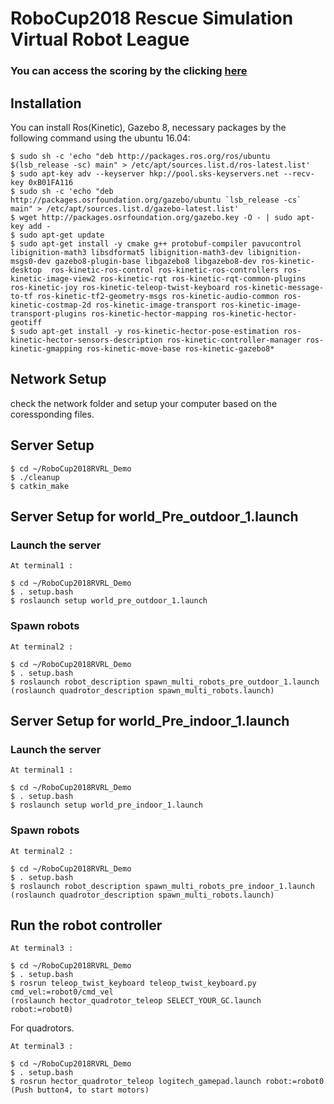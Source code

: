 # RoboCup2018 Rescue Simulation Virtual Robot League 

### You can access the scoring by the clicking [here](https://docs.google.com/spreadsheets/d/1-B7wG5-vcC4PbqGRlvNE4zfG6vQnTvdOxo-FyXnkg1U)


##  Installation   
You can install Ros(Kinetic), Gazebo 8, necessary packages by the following command using the ubuntu 16.04:  

    $ sudo sh -c 'echo "deb http://packages.ros.org/ros/ubuntu $(lsb_release -sc) main" > /etc/apt/sources.list.d/ros-latest.list'   
    $ sudo apt-key adv --keyserver hkp://pool.sks-keyservers.net --recv-key 0xB01FA116   
    $ sudo sh -c 'echo "deb http://packages.osrfoundation.org/gazebo/ubuntu `lsb_release -cs` main" > /etc/apt/sources.list.d/gazebo-latest.list'   
    $ wget http://packages.osrfoundation.org/gazebo.key -O - | sudo apt-key add -     
    $ sudo apt-get update   
    $ sudo apt-get install -y cmake g++ protobuf-compiler pavucontrol libignition-math3 libsdformat5 libignition-math3-dev libignition-msgs0-dev gazebo8-plugin-base libgazebo8 libgazebo8-dev ros-kinetic-desktop  ros-kinetic-ros-control ros-kinetic-ros-controllers ros-kinetic-image-view2 ros-kinetic-rqt ros-kinetic-rqt-common-plugins ros-kinetic-joy ros-kinetic-teleop-twist-keyboard ros-kinetic-message-to-tf ros-kinetic-tf2-geometry-msgs ros-kinetic-audio-common ros-kinetic-costmap-2d ros-kinetic-image-transport ros-kinetic-image-transport-plugins ros-kinetic-hector-mapping ros-kinetic-hector-geotiff 
    $ sudo apt-get install -y ros-kinetic-hector-pose-estimation ros-kinetic-hector-sensors-description ros-kinetic-controller-manager ros-kinetic-gmapping ros-kinetic-move-base ros-kinetic-gazebo8* 


##  Network Setup

check the network folder and setup your computer based on the coressponding files.  
  

## Server Setup 
    $ cd ~/RoboCup2018RVRL_Demo  
    $ ./cleanup    
    $ catkin_make  
    
## Server Setup for world_Pre_outdoor_1.launch

### Launch the server
    At terminal1 :  

    $ cd ~/RoboCup2018RVRL_Demo  
    $ . setup.bash  
    $ roslaunch setup world_pre_outdoor_1.launch  

### Spawn robots
    At terminal2 :  

    $ cd ~/RoboCup2018RVRL_Demo  
    $ . setup.bash  
    $ roslaunch robot_description spawn_multi_robots_pre_outdoor_1.launch  
    (roslaunch quadrotor_description spawn_multi_robots.launch)  

## Server Setup for world_Pre_indoor_1.launch

### Launch the server
    At terminal1 :  

    $ cd ~/RoboCup2018RVRL_Demo  
    $ . setup.bash  
    $ roslaunch setup world_pre_indoor_1.launch  

### Spawn robots
    At terminal2 :  

    $ cd ~/RoboCup2018RVRL_Demo  
    $ . setup.bash  
    $ roslaunch robot_description spawn_multi_robots_pre_indoor_1.launch  
    (roslaunch quadrotor_description spawn_multi_robots.launch)  

## Run the robot controller
    At terminal3 :  

    $ cd ~/RoboCup2018RVRL_Demo  
    $ . setup.bash  
    $ rosrun teleop_twist_keyboard teleop_twist_keyboard.py cmd_vel:=robot0/cmd_vel  
    (roslaunch hector_quadrotor_teleop SELECT_YOUR_GC.launch robot:=robot0)  

For quadrotors.

    At terminal3 :  

    $ cd ~/RoboCup2018RVRL_Demo  
    $ . setup.bash  
    $ rosrun hector_quadrotor_teleop logitech_gamepad.launch robot:=robot0  
    (Push button4, to start motors)  
